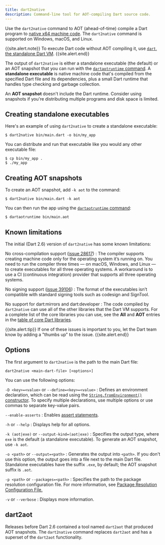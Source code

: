 ```yaml
---
title: dart2native
description: Command-line tool for AOT-compiling Dart source code.
---
```


Use the `dart2native` command to AOT (ahead-of-time) compile
a Dart program to [native x64 machine code](/overview#native-platform).
The `dart2native` command is supported on Windows, macOS, and Linux.

{{site.alert.note}}
  To execute Dart code without AOT compiling it,
  use [`dart`, the standalone Dart VM](/tools/dart-vm).
{{site.alert.end}}

The output of `dart2native` is either
a standalone executable (the default)
or an AOT snapshot that you can run with the [`dartaotruntime` command][].
A **standalone executable** is native machine code that's compiled from
the specified Dart file and its dependencies,
plus a small Dart runtime that handles
type checking and garbage collection.

An **AOT snapshot** doesn't include the Dart runtime.
Consider using snapshots if you're distributing multiple programs
and disk space is limited.


## Creating standalone executables

Here's an example of using `dart2native` to create a standalone executable:

```terminal
$ dart2native bin/main.dart -o bin/my_app
```

You can distribute and run that executable like you would
any other executable file:

```terminal
$ cp bin/my_app .
$ ./my_app
```


## Creating AOT snapshots

To create an AOT snapshot, add `-k aot` to the command:

```terminal
$ dart2native bin/main.dart -k aot
```

You can then run the app using the [`dartaotruntime` command][]:

```terminal
$ dartaotruntime bin/main.aot
```

## Known limitations

The initial (Dart 2.6) version of `dart2native` has some known limitations:

No cross-compilation support ([issue 28617][])
: The compiler supports creating machine code only for
  the operating system it’s running on.
  You need to run the compiler three times —
  on macOS, Windows, and Linux —
  to create executables for all three operating systems.
  A workaround is to use a CI (continuous integration) provider
  that supports all three operating systems.

No signing support ([issue 39106][])
: The format of the executables isn’t compatible with
  standard signing tools such as codesign and SignTool.

No support for dart:mirrors and dart:developer
: The code compiled by `dart2native` can use all of the other libraries
  that the Dart VM supports.
  For a complete list of the core libraries you can use,
  see the **All** and **AOT** entries in the
  [table of core Dart libraries](/guides/libraries).

[issue 28617]: https://github.com/dart-lang/sdk/issues/28617
[issue 39106]: https://github.com/dart-lang/sdk/issues/39106

{{site.alert.tip}}
  If one of these issues is important to you,
  let the Dart team know by adding a "thumbs up" to the issue.
{{site.alert.end}}


## Options

The first argument to `dart2native` is the path to the main Dart file:

```none
dart2native <main-dart-file> [<options>]
```

You can use the following options:

`-D <key>=<value>` or `--define=<key>=<value>`
: Defines an environment declaration,
  which can be read using the [`String.fromEnvironment()` constructor][].
  To specify multiple declarations, use multiple options or
  use commas to separate key-value pairs.

`--enable-asserts`
: Enables [assert statements][].

`-h` or `--help`
: Displays help for all options.

`-k (aot|exe)` or `--output-kind=(aot|exe)`
: Specifies the output type, where `exe` is the default
  (a standalone executable). To generate an AOT snapshot,
  use `-k aot`.

`-o <path>` or `--output=<path>`
: Generates the output into `<path>`. If you don't use this option,
  the output goes into a file next to the main Dart file.
  Standalone executables have the suffix `.exe`, by default;
  the AOT snapshot suffix is `.aot`.

`-p <path>` or `--packages=<path>`
: Specifies the path to the package resolution configuration file.
  For more information, see
  [Package Resolution Configuration File.](https://github.com/lrhn/dep-pkgspec/blob/master/DEP-pkgspec.md)

`-v` or `--verbose`
: Displays more information.

## dart2aot

Releases before Dart 2.6 contained
a tool named `dart2aot` that produced AOT snapshots.
The `dart2native` command replaces `dart2aot` and
has a superset of the `dart2aot` functionality.


[assert statements]: /guides/language/language-tour#assert
[`dartaotruntime` command]: /tools/dartaotruntime
[static analysis]: /guides/language/analysis-options
[`String.fromEnvironment()` constructor]: https://api.dart.dev/stable/dart-core/String/String.fromEnvironment.html
